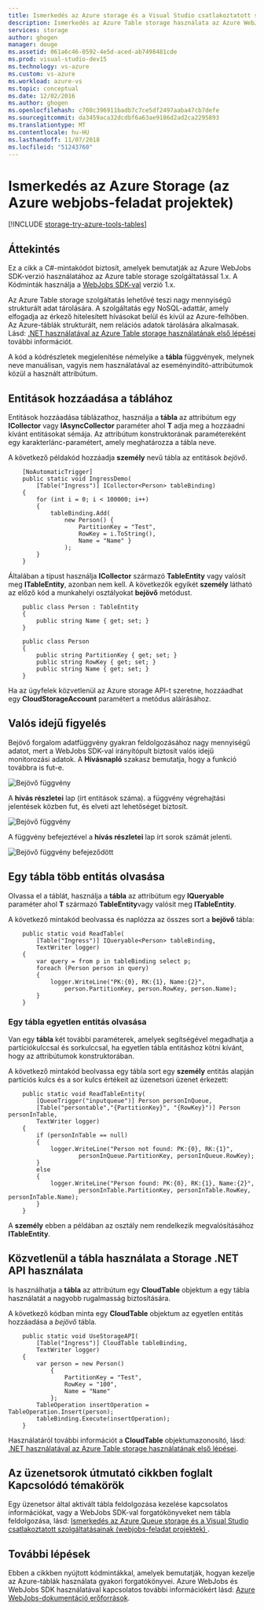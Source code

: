 ```yaml
---
title: Ismerkedés az Azure storage és a Visual Studio csatlakoztatott szolgáltatásainak (webjobs-feladat projektek)
description: Ismerkedés az Azure Table storage használata az Azure WebJobs-projektben a Visual Studióban egy tárfiókot, a Visual Studio használatával való csatlakozást követően kapcsolódó szolgáltatások
services: storage
author: ghogen
manager: douge
ms.assetid: 061a6c46-0592-4e5d-aced-ab7498481cde
ms.prod: visual-studio-dev15
ms.technology: vs-azure
ms.custom: vs-azure
ms.workload: azure-vs
ms.topic: conceptual
ms.date: 12/02/2016
ms.author: ghogen
ms.openlocfilehash: c708c396911badb7c7ce5df2497aaba47cb7defe
ms.sourcegitcommit: da3459aca32dcdbf6a63ae9186d2ad2ca2295893
ms.translationtype: MT
ms.contentlocale: hu-HU
ms.lasthandoff: 11/07/2018
ms.locfileid: "51243760"
---
```

# <a name="getting-started-with-azure-storage-azure-webjob-projects"></a>Ismerkedés az Azure Storage (az Azure webjobs-feladat projektek)
[!INCLUDE [storage-try-azure-tools-tables](../../includes/storage-try-azure-tools-tables.md)]

## <a name="overview"></a>Áttekintés
Ez a cikk a C#-mintakódot biztosít, amelyek bemutatják az Azure WebJobs SDK-verzió használatához az Azure table storage szolgáltatással 1.x. A Kódminták használja a [WebJobs SDK-val](https://github.com/Azure/azure-webjobs-sdk/wiki) verzió 1.x.

Az Azure Table storage szolgáltatás lehetővé teszi nagy mennyiségű strukturált adat tárolására. A szolgáltatás egy NoSQL-adattár, amely elfogadja az érkező hitelesített hívásokat belül és kívül az Azure-felhőben. Az Azure-táblák strukturált, nem relációs adatok tárolására alkalmasak.  Lásd: [.NET használatával az Azure Table storage használatának első lépései](../cosmos-db/table-storage-how-to-use-dotnet.md#create-a-table) további információt.

A kód a kódrészletek megjelenítése némelyike a **tábla** függvények, melynek neve manuálisan, vagyis nem használatával az eseményindító-attribútumok közül a használt attribútum.

## <a name="how-to-add-entities-to-a-table"></a>Entitások hozzáadása a táblához
Entitások hozzáadása táblázathoz, használja a **tábla** az attribútum egy **ICollector<T>**  vagy **IAsyncCollector<T>**  paraméter ahol **T** adja meg a hozzáadni kívánt entitásokat sémája. Az attribútum konstruktorának paramétereként egy karakterlánc-paramétert, amely meghatározza a tábla neve.

A következő példakód hozzáadja **személy** nevű tábla az entitások *bejövő*.

        [NoAutomaticTrigger]
        public static void IngressDemo(
            [Table("Ingress")] ICollector<Person> tableBinding)
        {
            for (int i = 0; i < 100000; i++)
            {
                tableBinding.Add(
                    new Person() {
                        PartitionKey = "Test",
                        RowKey = i.ToString(),
                        Name = "Name" }
                    );
            }
        }

Általában a típust használja **ICollector** származó **TableEntity** vagy valósít meg **ITableEntity**, azonban nem kell. A következők egyikét **személy** látható az előző kód a munkahelyi osztályokat **bejövő** metódust.

        public class Person : TableEntity
        {
            public string Name { get; set; }
        }

        public class Person
        {
            public string PartitionKey { get; set; }
            public string RowKey { get; set; }
            public string Name { get; set; }
        }

Ha az ügyfelek közvetlenül az Azure storage API-t szeretne, hozzáadhat egy **CloudStorageAccount** paramétert a metódus aláírásához.

## <a name="real-time-monitoring"></a>Valós idejű figyelés
Bejövő forgalom adatfüggvény gyakran feldolgozásához nagy mennyiségű adatot, mert a WebJobs SDK-val irányítópult biztosít valós idejű monitorozási adatok. A **Hívásnapló** szakasz bemutatja, hogy a funkció továbbra is fut-e.

![Bejövő függvény](./media/vs-storage-webjobs-getting-started-tables/ingressrunning.png)

A **hívás részletei** lap (írt entitások száma). a függvény végrehajtási jelentések közben fut, és elveti azt lehetőséget biztosít.

![Bejövő függvény](./media/vs-storage-webjobs-getting-started-tables/ingressprogress.png)

A függvény befejeztével a **hívás részletei** lap írt sorok számát jelenti.

![Bejövő függvény befejeződött](./media/vs-storage-webjobs-getting-started-tables/ingresssuccess.png)

## <a name="how-to-read-multiple-entities-from-a-table"></a>Egy tábla több entitás olvasása
Olvassa el a táblát, használja a **tábla** az attribútum egy **IQueryable<T>**  paraméter ahol **T** származó **TableEntity**vagy valósít meg **ITableEntity**.

A következő mintakód beolvassa és naplózza az összes sort a **bejövő** tábla:

        public static void ReadTable(
            [Table("Ingress")] IQueryable<Person> tableBinding,
            TextWriter logger)
        {
            var query = from p in tableBinding select p;
            foreach (Person person in query)
            {
                logger.WriteLine("PK:{0}, RK:{1}, Name:{2}",
                    person.PartitionKey, person.RowKey, person.Name);
            }
        }

### <a name="how-to-read-a-single-entity-from-a-table"></a>Egy tábla egyetlen entitás olvasása
Van egy **tábla** két további paraméterek, amelyek segítségével megadhatja a partíciókulccsal és sorkulccsal, ha egyetlen tábla entitáshoz kötni kívánt, hogy az attribútumok konstruktorában.

A következő mintakód beolvassa egy tábla sort egy **személy** entitás alapján partíciós kulcs és a sor kulcs értékeit az üzenetsori üzenet érkezett:  

        public static void ReadTableEntity(
            [QueueTrigger("inputqueue")] Person personInQueue,
            [Table("persontable","{PartitionKey}", "{RowKey}")] Person personInTable,
            TextWriter logger)
        {
            if (personInTable == null)
            {
                logger.WriteLine("Person not found: PK:{0}, RK:{1}",
                        personInQueue.PartitionKey, personInQueue.RowKey);
            }
            else
            {
                logger.WriteLine("Person found: PK:{0}, RK:{1}, Name:{2}",
                        personInTable.PartitionKey, personInTable.RowKey, personInTable.Name);
            }
        }


A **személy** ebben a példában az osztály nem rendelkezik megvalósításához **ITableEntity**.

## <a name="how-to-use-the-net-storage-api-directly-to-work-with-a-table"></a>Közvetlenül a tábla használata a Storage .NET API használata
Is használhatja a **tábla** az attribútum egy **CloudTable** objektum a egy tábla használatát a nagyobb rugalmasság biztosítására.

A következő kódban minta egy **CloudTable** objektum az egyetlen entitás hozzáadása a *bejövő* tábla.

        public static void UseStorageAPI(
            [Table("Ingress")] CloudTable tableBinding,
            TextWriter logger)
        {
            var person = new Person()
                {
                    PartitionKey = "Test",
                    RowKey = "100",
                    Name = "Name"
                };
            TableOperation insertOperation = TableOperation.Insert(person);
            tableBinding.Execute(insertOperation);
        }

Használatáról további információt a **CloudTable** objektumazonosító, lásd: [.NET használatával az Azure Table storage használatának első lépései](../storage/storage-dotnet-how-to-use-tables.md).

## <a name="related-topics-covered-by-the-queues-how-to-article"></a>Az üzenetsorok útmutató cikkben foglalt Kapcsolódó témakörök
Egy üzenetsor által aktivált tábla feldolgozása kezelése kapcsolatos információkat, vagy a WebJobs SDK-val forgatókönyveket nem tábla feldolgozása, lásd: [Ismerkedés az Azure Queue storage és a Visual Studio csatlakoztatott szolgáltatásainak (webjobs-feladat projektek) ](../storage/vs-storage-webjobs-getting-started-queues.md).

## <a name="next-steps"></a>További lépések
Ebben a cikkben nyújtott kódmintákkal, amelyek bemutatják, hogyan kezelje az Azure-táblák használata gyakori forgatókönyvei. Azure WebJobs és WebJobs SDK használatával kapcsolatos további információkért lásd: [Azure WebJobs-dokumentáció erőforrások](https://go.microsoft.com/fwlink/?linkid=390226).

